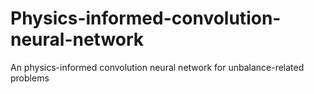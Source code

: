 # Physics-informed-convolution-neural-network
An physics-informed convolution neural network for unbalance-related problems

